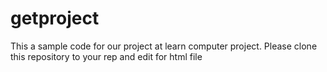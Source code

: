 # getproject
This a sample code  for our project at learn computer project.
 Please clone this repository to your rep and edit for html file
 
